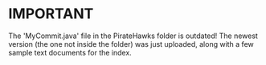 # IMPORTANT

The 'MyCommit.java' file in the PirateHawks folder is outdated! The newest version (the one not inside the folder) was just uploaded, along with a few sample text documents for the index.
